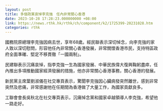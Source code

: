 ```yaml
---
layout: post
title: 多個政黨哀悼李克強　任內非常關心香港
date: 2023-10-28 17:28:23.000000000 +08:00
link: https://news.rthk.hk/rthk/ch/component/k2/1725399-20231028.htm
categories: rthk
---
```


國務院原總理李克強因病去世，享年68歲。經民聯表示深切悼念，向李克強的家人致以深切慰問，形容他任內非常關心香港發展，非常關懷香港市民，支持特區政府全面準確、堅定不移貫徹「一國兩制」。

民建聯表示沉痛哀悼，指李克強一生為國家發展、中華民族偉大復興鞠躬盡瘁，任內推出多項推動國家經濟發展的措施，他亦非常關心香港事務，關心香港的發展。

新民黨主席葉劉淑儀在社交專頁表示，驚聞李克強因心臟病發突然離世，感到非常突然及悲痛，非常感謝他在任期間為香港做了大量工作，為國家貢獻良多。

工聯會會長吳秋北在社交專頁表示，沉痛悼念黨和國家卓越領導人李克強，希望他一路走好。
